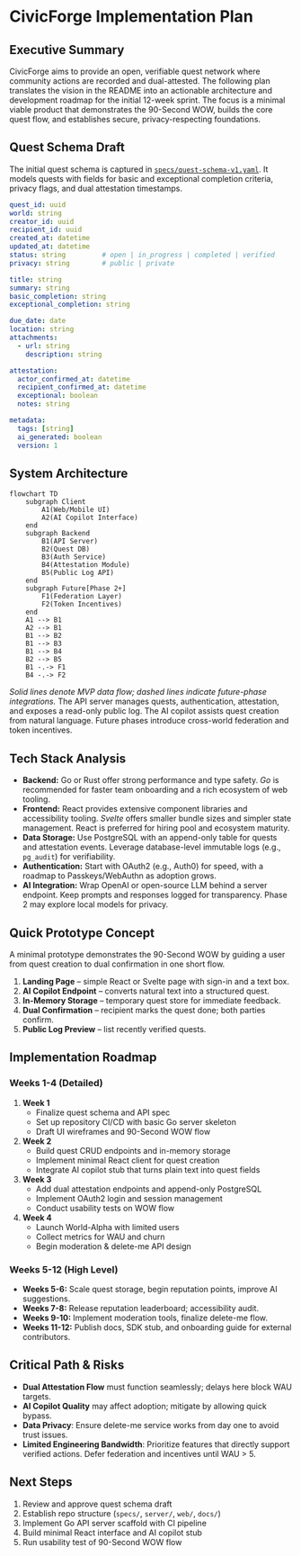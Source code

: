 # CivicForge Implementation Plan

## Executive Summary
CivicForge aims to provide an open, verifiable quest network where community actions are recorded and dual-attested. The following plan translates the vision in the README into an actionable architecture and development roadmap for the initial 12-week sprint. The focus is a minimal viable product that demonstrates the 90-Second WOW, builds the core quest flow, and establishes secure, privacy-respecting foundations.

## Quest Schema Draft
The initial quest schema is captured in [`specs/quest-schema-v1.yaml`](../specs/quest-schema-v1.yaml). It models quests with fields for basic and exceptional completion criteria, privacy flags, and dual attestation timestamps.

```yaml
quest_id: uuid
world: string
creator_id: uuid
recipient_id: uuid
created_at: datetime
updated_at: datetime
status: string         # open | in_progress | completed | verified
privacy: string        # public | private

title: string
summary: string
basic_completion: string
exceptional_completion: string

due_date: date
location: string
attachments:
  - url: string
    description: string

attestation:
  actor_confirmed_at: datetime
  recipient_confirmed_at: datetime
  exceptional: boolean
  notes: string

metadata:
  tags: [string]
  ai_generated: boolean
  version: 1
```

## System Architecture
```mermaid
flowchart TD
    subgraph Client
        A1(Web/Mobile UI)
        A2(AI Copilot Interface)
    end
    subgraph Backend
        B1(API Server)
        B2(Quest DB)
        B3(Auth Service)
        B4(Attestation Module)
        B5(Public Log API)
    end
    subgraph Future[Phase 2+]
        F1(Federation Layer)
        F2(Token Incentives)
    end
    A1 --> B1
    A2 --> B1
    B1 --> B2
    B1 --> B3
    B1 --> B4
    B2 --> B5
    B1 -.-> F1
    B4 -.-> F2
```
*Solid lines denote MVP data flow; dashed lines indicate future-phase integrations.* The API server manages quests, authentication, attestation, and exposes a read-only public log. The AI copilot assists quest creation from natural language. Future phases introduce cross-world federation and token incentives.

## Tech Stack Analysis
- **Backend:** Go or Rust offer strong performance and type safety. *Go* is recommended for faster team onboarding and a rich ecosystem of web tooling.
- **Frontend:** React provides extensive component libraries and accessibility tooling. *Svelte* offers smaller bundle sizes and simpler state management. React is preferred for hiring pool and ecosystem maturity.
- **Data Storage:** Use PostgreSQL with an append-only table for quests and attestation events. Leverage database-level immutable logs (e.g., `pg_audit`) for verifiability.
- **Authentication:** Start with OAuth2 (e.g., Auth0) for speed, with a roadmap to Passkeys/WebAuthn as adoption grows.
- **AI Integration:** Wrap OpenAI or open-source LLM behind a server endpoint. Keep prompts and responses logged for transparency. Phase 2 may explore local models for privacy.
## Quick Prototype Concept
A minimal prototype demonstrates the 90-Second WOW by guiding a user from quest creation to dual confirmation in one short flow.

1. **Landing Page** – simple React or Svelte page with sign-in and a text box.
2. **AI Copilot Endpoint** – converts natural text into a structured quest.
3. **In-Memory Storage** – temporary quest store for immediate feedback.
4. **Dual Confirmation** – recipient marks the quest done; both parties confirm.
5. **Public Log Preview** – list recently verified quests.

## Implementation Roadmap
### Weeks 1-4 (Detailed)
1. **Week 1**
   - Finalize quest schema and API spec
   - Set up repository CI/CD with basic Go server skeleton
   - Draft UI wireframes and 90-Second WOW flow
2. **Week 2**
   - Build quest CRUD endpoints and in-memory storage
   - Implement minimal React client for quest creation
   - Integrate AI copilot stub that turns plain text into quest fields
3. **Week 3**
   - Add dual attestation endpoints and append-only PostgreSQL
   - Implement OAuth2 login and session management
   - Conduct usability tests on WOW flow
4. **Week 4**
   - Launch World-Alpha with limited users
   - Collect metrics for WAU and churn
   - Begin moderation & delete-me API design

### Weeks 5-12 (High Level)
- **Weeks 5-6:** Scale quest storage, begin reputation points, improve AI suggestions.
- **Weeks 7-8:** Release reputation leaderboard; accessibility audit.
- **Weeks 9-10:** Implement moderation tools, finalize delete-me flow.
- **Weeks 11-12:** Publish docs, SDK stub, and onboarding guide for external contributors.

## Critical Path & Risks
- **Dual Attestation Flow** must function seamlessly; delays here block WAU targets.
- **AI Copilot Quality** may affect adoption; mitigate by allowing quick bypass.
- **Data Privacy**: Ensure delete-me service works from day one to avoid trust issues.
- **Limited Engineering Bandwidth**: Prioritize features that directly support verified actions. Defer federation and incentives until WAU > 5.

## Next Steps
1. Review and approve quest schema draft
2. Establish repo structure (`specs/`, `server/`, `web/`, `docs/`)
3. Implement Go API server scaffold with CI pipeline
4. Build minimal React interface and AI copilot stub
5. Run usability test of 90-Second WOW flow
